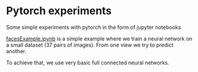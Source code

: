 # Pytorch experiments

Some simple experiments with pytorch in the form of jupyter notebooks

[facesExample.ipynb](facesExample.ipynb) is a simple example where we train a neural network on a small dataset (37 pairs of images).
From one view we try to predict another.

To achieve that, we use very basic full connected neural networks. 
